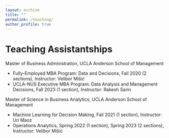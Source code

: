 ```yaml
---
layout: archive
title: ""
permalink: /teaching/
author_profile: true
---
```


# Teaching Assistantships
Master of Business Administration, UCLA Anderson School of Management
* Fully-Employed MBA Program: Data and Decisions, Fall 2020 (2 sections), Instructor: Velibor Mišić
* UCLA-NUS Executive MBA Program: Data Analysis and Management Decisions, Fall 2023 (1 section), Instructor: Rakesh Sarin

Master of Science in Business Analytics, UCLA Anderson School of Management
* Machine Learning for Decision Making, Fall 2021 (1 section), Instructor: Uri Maoz
* Operations Analytics, Spring 2022 (1 section), Spring 2023 (2 sections), Instructor: Velibor Mišić
